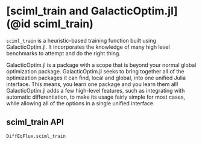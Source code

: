 # [sciml_train and GalacticOptim.jl](@id sciml_train)

`sciml_train` is a heuristic-based training function built using GalacticOptim.jl.
It incorporates the knowledge of many high level benchmarks to attempt and do
the right thing.

GalacticOptim.jl is a package with a scope that is beyond your normal global optimization
package. GalacticOptim.jl seeks to bring together all of the optimization packages
it can find, local and global, into one unified Julia interface. This means, you
learn one package and you learn them all! GalacticOptim.jl adds a few high-level
features, such as integrating with automatic differentiation, to make its usage
fairly simple for most cases, while allowing all of the options in a single
unified interface.

## sciml_train API

```@docs
DiffEqFlux.sciml_train
```
